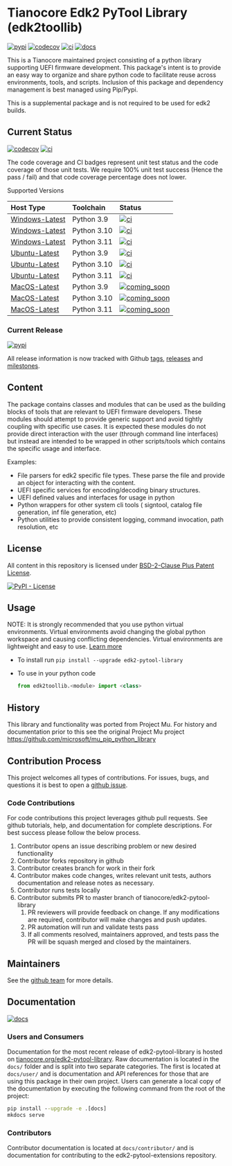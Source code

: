 # Tianocore Edk2 PyTool Library (edk2toollib)

[![pypi]][_pypi]
[![codecov]][_codecov]
[![ci]][_ci]
[![docs]][_docs]

This is a Tianocore maintained project consisting of a python library supporting
UEFI firmware development.  This package's intent is to provide an easy way to
organize and share python code to facilitate reuse across environments, tools,
and scripts.  Inclusion of this package and dependency management is best
managed using Pip/Pypi.

This is a supplemental package and is not required to be used for edk2 builds.

## Current Status

[![codecov]][_codecov]
[![ci]][_ci]

The code coverage and CI badges represent unit test status and the code coverage
of those unit tests. We require 100% unit test success (Hence the pass / fail)
and that code coverage percentage does not lower.

Supported Versions

|  Host Type         |  Toolchain    |  Status
|  :---------------  |  :----------  |  :--------------------  |
|  [Windows-Latest]  |  Python 3.9   |  [![ci]][_ci]           |
|  [Windows-Latest]  |  Python 3.10  |  [![ci]][_ci]           |
|  [Windows-Latest]  |  Python 3.11  |  [![ci]][_ci]           |
|  [Ubuntu-Latest]   |  Python 3.9   |  [![ci]][_ci]           |
|  [Ubuntu-Latest]   |  Python 3.10  |  [![ci]][_ci]           |
|  [Ubuntu-Latest]   |  Python 3.11  |  [![ci]][_ci]           |
|  [MacOS-Latest]    |  Python 3.9   |  [![coming_soon]][_ci]  |
|  [MacOS-Latest]    |  Python 3.10  |  [![coming_soon]][_ci]  |
|  [MacOS-Latest]    |  Python 3.11  |  [![coming_soon]][_ci]  |

### Current Release

[![pypi]][_pypi]

All release information is now tracked with Github
 [tags](https://github.com/tianocore/edk2-pytool-library/tags),
 [releases](https://github.com/tianocore/edk2-pytool-library/releases) and
 [milestones](https://github.com/tianocore/edk2-pytool-library/milestones).

## Content

The package contains classes and modules that can be used as the building blocks
of tools that are relevant to UEFI firmware developers.  These modules should
attempt to provide generic support and avoid tightly coupling with specific use
cases.  It is expected these modules do not provide direct interaction with the
user (through command line interfaces) but instead are intended to be wrapped in
other scripts/tools which contains the specific usage and interface.

Examples:

* File parsers for edk2 specific file types.  These parse the file and provide
  an object for interacting with the content.
* UEFI specific services for encoding/decoding binary structures.
* UEFI defined values and interfaces for usage in python
* Python wrappers for other system cli tools ( signtool, catalog file
  generation, inf file generation, etc)
* Python utilities to provide consistent logging, command invocation, path
  resolution, etc

## License

All content in this repository is licensed under [BSD-2-Clause Plus Patent
License](license.txt).

[![PyPI -
License](https://img.shields.io/pypi/l/edk2_pytool_library.svg)](https://pypi.org/project/edk2-pytool-library/)

## Usage

NOTE: It is strongly recommended that you use python virtual environments.
Virtual environments avoid changing the global python workspace and causing
conflicting dependencies.  Virtual environments are lightweight and easy to use.
[Learn more](https://docs.python.org/3/library/venv.html)

* To install run `pip install --upgrade edk2-pytool-library`
* To use in your python code

    ```python
    from edk2toollib.<module> import <class>
    ```

## History

This library and functionality was ported from Project Mu. For history and
documentation prior to this see the original Project Mu project
<https://github.com/microsoft/mu_pip_python_library>

## Contribution Process

This project welcomes all types of contributions. For issues, bugs, and
questions it is best to open a [github
issue](https://github.com/tianocore/edk2-pytool-library/issues).

### Code Contributions

For code contributions this project leverages github pull requests.  See github
tutorials, help, and documentation for complete descriptions. For best success
please follow the below process.

1. Contributor opens an issue describing problem or new desired functionality
2. Contributor forks repository in github
3. Contributor creates branch for work in their fork
4. Contributor makes code changes, writes relevant unit tests, authors
   documentation and release notes as necessary.
5. Contributor runs tests locally
6. Contributor submits PR to master branch of tianocore/edk2-pytool-library
    1. PR reviewers will provide feedback on change.  If any modifications are
       required, contributor will make changes and push updates.
    2. PR automation will run and validate tests pass
    3. If all comments resolved, maintainers approved, and tests pass the PR
       will be squash merged and closed by the maintainers.

## Maintainers

See the [github
team](https://github.com/orgs/tianocore/teams/edk-ii-tool-maintainers) for more
details.

## Documentation

[![docs]][_docs]

### Users and Consumers

Documentation for the most recent release of edk2-pytool-library is hosted on
[tianocore.org/edk2-pytool-library](https://www.tianocore.org/edk2-pytool-library/).
Raw documentation is located in the ```docs/``` folder and is split into two
separate categories. The first is located at ```docs/user/``` and is
documentation and API references for those that are using this package in their
own project. Users can generate a local copy of the documentation by executing the
following command from the root of the project:

```cmd
pip install --upgrade -e .[docs]
mkdocs serve
```

### Contributors

Contributor documentation is located at ```docs/contributor/``` and is documentation for
contributing to the edk2-pytool-extensions repository.

[codecov]: https://codecov.io/gh/tianocore/edk2-pytool-library/branch/master/graph/badge.svg
[_codecov]: https://codecov.io/gh/tianocore/edk2-pytool-extensions/
[pypi]: https://img.shields.io/pypi/v/edk2_pytool_library.svg
[_pypi]: https://pypi.org/project/edk2-pytool-library/
[ci]: https://github.com/tianocore/edk2-pytool-library/actions/workflows/run-ci.yml/badge.svg?branch=master
[_ci]: https://github.com/tianocore/edk2-pytool-library/actions/workflows/run-ci.yml
[Windows-Latest]: https://github.com/actions/runner-images
[Ubuntu-Latest]: https://github.com/actions/runner-images
[MacOS-Latest]: https://github.com/actions/runner-images
[docs]: https://img.shields.io/website?label=docs&url=https%3A%2F%2Fwww.tianocore.org%2Fedk2-pytool-library%2F
[_docs]: https://www.tianocore.org/edk2-pytool-library/
[coming_soon]: https://img.shields.io/badge/CI-coming_soon-blue
